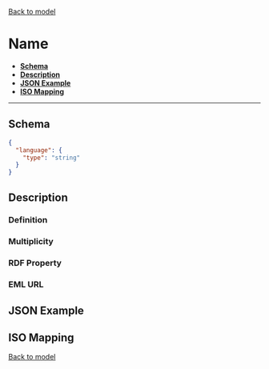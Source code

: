 [Back to model](_base.md)

# Name

- **[Schema](#schema)**
- **[Description](#description)**
- **[JSON Example](#json-example)**
- **[ISO Mapping](#iso-mapping)**
---
## Schema
```json
{
  "language": {
    "type": "string"
  }
}
```
## Description
### Definition
### Multiplicity
### RDF Property
### EML URL

## JSON Example
## ISO Mapping

[Back to model](_base.md)